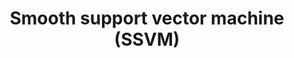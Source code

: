 ---
title: Smooth support vector machine (SSVM)
related_terms:
 - support-vector-machine-svm
references:
 - "[SSVM: A Smooth Support Vector Machine
for Classification](http://jupiter.math.nctu.edu.tw/~yuhjye/assets/file/publications/conference_papers/C29_SSVM.pdf)"
---